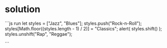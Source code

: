 # solution

\`\`\`js run let styles = \["Jazz", "Blues"\]; styles.push\("Rock-n-Roll"\); styles\[Math.floor\(\(styles.length - 1\) / 2\)\] = "Classics"; alert\( styles.shift\(\) \); styles.unshift\("Rap", "Reggae"\);

\`\`\`

